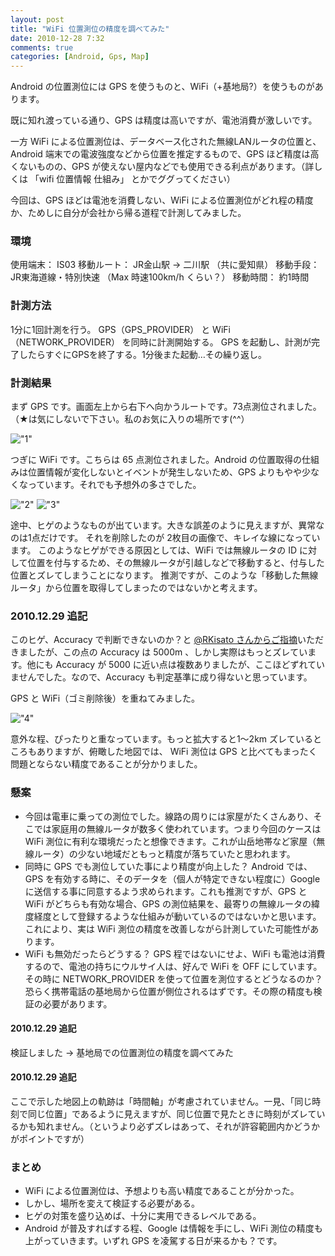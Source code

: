 ```yaml
---
layout: post
title: "WiFi 位置測位の精度を調べてみた"
date: 2010-12-28 7:32
comments: true
categories: [Android, Gps, Map]
---
```

Android の位置測位には GPS を使うものと、WiFi（+基地局?）を使うものがあります。
<!--more-->

既に知れ渡っている通り、GPS は精度は高いですが、電池消費が激しいです。

一方 WiFi による位置測位は、データベース化された無線LANルータの位置と、Android 端末での電波強度などから位置を推定するもので、GPS ほど精度は高くないものの、GPS が使えない屋内などでも使用できる利点があります。（詳しくは 「wifi 位置情報 仕組み」 とかでググってください）

今回は、GPS ほどは電池を消費しない、WiFi による位置測位がどれ程の精度か、ためしに自分が会社から帰る道程で計測してみました。

### 環境

使用端末： IS03
移動ルート： JR金山駅 → 二川駅 （共に愛知県）
移動手段： JR東海道線・特別快速 （Max 時速100km/h くらい？） 
移動時間： 約1時間

### 計測方法

1分に1回計測を行う。
GPS（GPS_PROVIDER） と WiFi（NETWORK_PROVIDER） を同時に計測開始する。
GPS を起動し、計測が完了したらすぐにGPSを終了する。1分後また起動…その繰り返し。

### 計測結果

まず GPS です。画面左上から右下へ向かうルートです。73点測位されました。（★は気にしないで下さい。私のお気に入りの場所です(^^）

!["1"](https://blog.amay0777.net/assets/images/posts/wifilocation_1.png)

つぎに WiFi です。こちらは 65 点測位されました。Android の位置取得の仕組みは位置情報が変化しないとイベントが発生しないため、GPS よりもやや少なくなっています。それでも予想外の多さでした。

!["2"](https://blog.amay0777.net/assets/images/posts/wifilocation_2.png)
!["3"](https://blog.amay0777.net/assets/images/posts/wifilocation_3.png)

途中、ヒゲのようなものが出ています。大きな誤差のように見えますが、異常なのは1点だけです。
それを削除したのが 2枚目の画像で、キレイな線になっています。
このようなヒゲができる原因としては、WiFi では無線ルータの ID に対して位置を付与するため、その無線ルータが引越しなどで移動すると、付与した位置とズレてしまうことになります。 推測ですが、このような「移動した無線ルータ」から位置を取得してしまったのではないかと考えます。

### 2010.12.29 追記
このヒゲ、Accuracy で判断できないのか？と [@RKisato さんからご指摘](http://twitter.com/#!/RKisato/status/19792645240918016)いただきましたが、この点の Accuracy は 5000m 、しかし実際はもっとズレています。他にも Accuracy が 5000 に近い点は複数ありましたが、ここほどずれていませんでした。なので、Accuracy も判定基準に成り得ないと思っています。

GPS と WiFi（ゴミ削除後）を重ねてみました。

!["4"](https://blog.amay0777.net/assets/images/posts/wifilocation_4.png)

意外な程、ぴったりと重なっています。もっと拡大すると1～2km ズレているところもありますが、俯瞰した地図では、 WiFi 測位は GPS と比べてもまったく問題とならない精度であることが分かりました。
 

### 懸案

* 今回は電車に乗っての測位でした。線路の周りには家屋がたくさんあり、そこでは家庭用の無線ルータが数多く使われています。つまり今回のケースは WiFi 測位に有利な環境だったと想像できます。これが山岳地帯など家屋（無線ルータ）の少ない地域だともっと精度が落ちていたと思われます。
* 同時に GPS でも測位していた事により精度が向上した？ Android では、GPS を有効する時に、そのデータを（個人が特定できない程度に）Google に送信する事に同意するよう求められます。これも推測ですが、GPS と WiFi がどちらも有効な場合、GPS の測位結果を、最寄りの無線ルータの緯度経度として登録するような仕組みが動いているのではないかと思います。これにより、実は WiFi 測位の精度を改善しながら計測していた可能性があります。
* WiFi も無効だったらどうする？ GPS 程ではないにせよ、WiFi も電池は消費するので、電池の持ちにウルサイ人は、好んで WiFi を OFF にしています。その時に NETWORK_PROVIDER を使って位置を測位するとどうなるのか？恐らく携帯電話の基地局から位置が側位されるはずです。その際の精度も検証の必要があります。

#### 2010.12.29 追記
検証しました → 基地局での位置測位の精度を調べてみた

#### 2010.12.29 追記
ここで示した地図上の軌跡は「時間軸」が考慮されていません。一見、「同じ時刻で同じ位置」であるように見えますが、同じ位置で見たときに時刻がズレているかも知れません。（というより必ずズレはあって、それが許容範囲内かどうかがポイントですが） 
 

### まとめ

* WiFi による位置測位は、予想よりも高い精度であることが分かった。
* しかし、場所を変えて検証する必要がある。
* ヒゲの対策を盛り込めば、十分に実用できるレベルである。
* Android が普及すればする程、Google は情報を手にし、WiFi 測位の精度も上がっていきます。いずれ GPS を凌駕する日が来るかも？です。